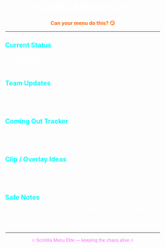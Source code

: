 <h1 style="color:white; text-align:center;">SCINTILLA MENU ELITE</h1>
<h3 style="color:#ff6600; text-align:center;">Can your menu do this? 😏</h3>

<hr style="border:1px solid #ffffff;">

<h2 style="color:#00ffff;">Current Status</h2>
<ul style="color:white;">
  <li><strong>Delay Ban All:</strong> patched</li>
  <li><strong>Anti-Ban (Quest):</strong> patched</li>
  <li><strong>Retro Mode:</strong> broken</li>
</ul>

<h2 style="color:#00ffff;">Team Updates</h2>
<ul style="color:white;">
  <li>Colossus YTTV was a massive inspiration</li>
  <li>l_0 created the original Scintilla Menu</li>
  <li>Head Dev continues to oversee ideas, logic, and orchestration</li>
</ul>

<h2 style="color:#00ffff;">Coming Out Tracker</h2>
<ul style="color:white;">
  <li>Release Status: ❌ Not yet released</li>
  <li>Expected Rollout: TBD</li>
  <li>Notes: Currently testing patched features; Retro Mode still broken</li>
</ul>

<h2 style="color:#00ffff;">Clip / Overlay Ideas</h2>
<ul style="color:white;">
  <li>Muffled verses with dramatic countdowns</li>
  <li>Temp action console overlays (theatrical, safe)</li>
  <li>Retro Mode visuals (once fixed)</li>
</ul>

<h2 style="color:#00ffff;">Safe Notes</h2>
<ul style="color:white;">
  <li>All features described are either cosmetic or server-side in owned/test servers</li>
  <li>No instructions for breaking client systems or moderation included</li>
  <li>This repo is a hub for hype, updates, and tracking the project status</li>
</ul>

<hr style="border:1px solid #ffffff;">

<p style="color:#ff66ff; text-align:center;">
🔥 Scintilla Menu Elite — keeping the chaos alive 🔥
</p>
